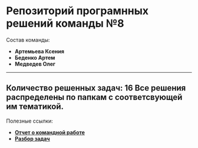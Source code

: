 **Репозиторий програмнных решений команды №8**
=====================
Состав команды:
* **Артемьева Ксения**
* **Беденко Артем**
* **Медведев Олег**
---
Количество решенных задач: 16
Все решения распределены по папкам с соответсвующей им тематикой.
---
Полезные ссылки:
* [**Отчет о командной работе**](https://docs.google.com/spreadsheets/d/1QViYR63b8TAb08iESDX-HTQOvMfp76b_fPiNMiNuSCo/edit#gid=0)
* [**Разбор задач**](https://docs.google.com/document/d/1jmnOUnfxw9WETcigOcWhYeEH7lphVp6RJTkfWInWqvA/edit#heading=h.jh4xqlumnfkn)
